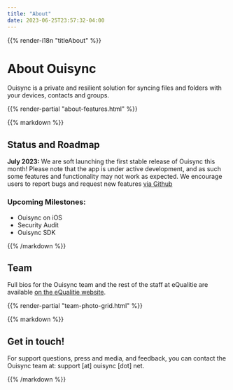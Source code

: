 ```yaml
---
title: "About"
date: 2023-06-25T23:57:32-04:00
---
```


{{% render-i18n "titleAbout" %}}


# About Ouisync

Ouisync is a private and resilient solution for syncing files and folders with your devices, contacts and groups.

{{% render-partial "about-features.html" %}}

<div class="roadmap-wrapper">
{{% markdown %}}

## Status and Roadmap

**July 2023:** We are soft launching the first stable release of Ouisync this month! Please note that the app is under active development, and as such some features and functionality may not work as expected. We encourage users to report bugs and request new features [via Github](https://github.com/equalitie/ouisync-app)

### Upcoming Milestones:
- Ouisync on iOS
- Security Audit
- Ouisync SDK


{{% /markdown %}}
</div>

## Team

Full bios for the Ouisync team and the rest of the staff at eQualitie are available [on the eQualitie website](https://equalit.ie/#team).

{{% render-partial "team-photo-grid.html" %}}

<div class="contact-wrapper">
{{% markdown %}}

## Get in touch!

For support questions, press and media, and feedback, you can contact the Ouisync team at: support [at] ouisync [dot] net.

{{% /markdown %}}
</div>
